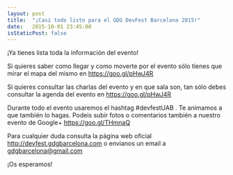 ```yaml
---
layout: post
title:  "¡Casi todo listo para el GDG DevFest Barcelona 2015!"
date:   2015-10-01 23:45:00
isStaticPost: false
---
```


¡Ya tienes lista toda la información del evento! 

Si quieres saber como llegar y como moverte por el evento sólo tienes que mirar el mapa del mismo en https://goo.gl/pHwJ4R

Si quieres consultar las charlas del evento y en que sala son, tan sólo debes consultar la agenda del evento en https://goo.gl/pHwJ4R

Durante todo el evento usaremos el hashtag #devfestUAB . Te animamos a que también lo hagas. Podeis subir fotos o comentarios también a nuestro evento de Google+ https://goo.gl/THmnaQ


Para cualquier duda consulta la página web oficial http://devfest.gdgbarcelona.com o envianos un email a gdgbarcelona@gmail.com

¡Os esperamos!

